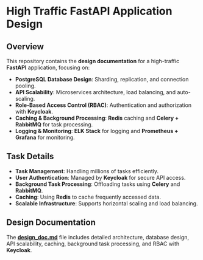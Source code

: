 # High Traffic FastAPI Application Design

## Overview

This repository contains the **design documentation** for a high-traffic **FastAPI** application, focusing on:

- **PostgreSQL Database Design**: Sharding, replication, and connection pooling.
- **API Scalability**: Microservices architecture, load balancing, and auto-scaling.
- **Role-Based Access Control (RBAC)**: Authentication and authorization with **Keycloak**.
- **Caching & Background Processing**: **Redis** caching and **Celery + RabbitMQ** for task processing.
- **Logging & Monitoring**: **ELK Stack** for logging and **Prometheus + Grafana** for monitoring.

## Task Details

- **Task Management**: Handling millions of tasks efficiently.
- **User Authentication**: Managed by **Keycloak** for secure API access.
- **Background Task Processing**: Offloading tasks using **Celery** and **RabbitMQ**.
- **Caching**: Using **Redis** to cache frequently accessed data.
- **Scalable Infrastructure**: Supports horizontal scaling and load balancing.

## Design Documentation

The [**design_doc.md**](./design_doc.md)  file includes detailed architecture, database design, API scalability, caching, background task processing, and RBAC with **Keycloak**.
